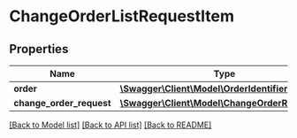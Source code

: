 # ChangeOrderListRequestItem

## Properties
Name | Type | Description | Notes
------------ | ------------- | ------------- | -------------
**order** | [**\Swagger\Client\Model\OrderIdentifierWithETag**](OrderIdentifierWithETag.md) |  | 
**change_order_request** | [**\Swagger\Client\Model\ChangeOrderRequest**](ChangeOrderRequest.md) |  | [optional] 

[[Back to Model list]](../README.md#documentation-for-models) [[Back to API list]](../README.md#documentation-for-api-endpoints) [[Back to README]](../README.md)


